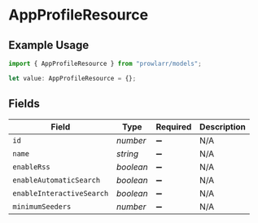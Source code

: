 # AppProfileResource

## Example Usage

```typescript
import { AppProfileResource } from "prowlarr/models";

let value: AppProfileResource = {};
```

## Fields

| Field                     | Type                      | Required                  | Description               |
| ------------------------- | ------------------------- | ------------------------- | ------------------------- |
| `id`                      | *number*                  | :heavy_minus_sign:        | N/A                       |
| `name`                    | *string*                  | :heavy_minus_sign:        | N/A                       |
| `enableRss`               | *boolean*                 | :heavy_minus_sign:        | N/A                       |
| `enableAutomaticSearch`   | *boolean*                 | :heavy_minus_sign:        | N/A                       |
| `enableInteractiveSearch` | *boolean*                 | :heavy_minus_sign:        | N/A                       |
| `minimumSeeders`          | *number*                  | :heavy_minus_sign:        | N/A                       |